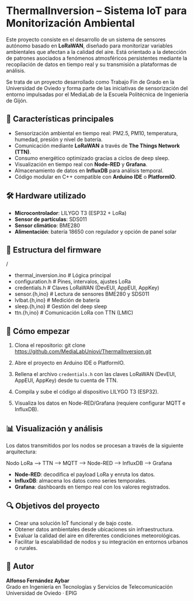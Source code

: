 # ThermalInversion – Sistema IoT para Monitorización Ambiental

Este proyecto consiste en el desarrollo de un sistema de sensores autónomo basado en **LoRaWAN**, diseñado para monitorizar variables ambientales que afectan a la calidad del aire. Está orientado a la detección de patrones asociados a fenómenos atmosféricos persistentes mediante la recopilación de datos en tiempo real y su transmisión a plataformas de análisis.

Se trata de un proyecto desarrollado como Trabajo Fin de Grado en la Universidad de Oviedo y forma parte de las iniciativas de sensorización del entorno impulsadas por el MediaLab de la Escuela Politécnica de Ingeniería de Gijón.

## 📌 Características principales

- Sensorización ambiental en tiempo real: PM2.5, PM10, temperatura, humedad, presión y nivel de batería.
- Comunicación mediante **LoRaWAN** a través de **The Things Network (TTN)**.
- Consumo energético optimizado gracias a ciclos de deep sleep.
- Visualización en tiempo real con **Node-RED** y **Grafana**.
- Almacenamiento de datos en **InfluxDB** para análisis temporal.
- Código modular en C++ compatible con **Arduino IDE** o **PlatformIO**.

## 🛠️ Hardware utilizado

- **Microcontrolador**: LILYGO T3 (ESP32 + LoRa)
- **Sensor de partículas**: SDS011
- **Sensor climático**: BME280
- **Alimentación**: batería 18650 con regulador y opción de panel solar

## 📂 Estructura del firmware

/
- thermal_inversion.ino       # Lógica principal
- configuration.h             # Pines, intervalos, ajustes LoRa
- credentials.h               # Claves LoRaWAN (DevEUI, AppEUI, AppKey)
- sensor.{h,ino}              # Lectura de sensores BME280 y SDS011
- lvlbat.{h,ino}              # Medición de batería
- sleep.{h,ino}               # Gestión del deep sleep
- ttn.{h,ino}                 # Comunicación LoRa con TTN (LMIC)

## 🚀 Cómo empezar

1. Clona el repositorio:
   git clone https://github.com/MediaLabUniovi/ThermalInversion.git

2. Abre el proyecto en Arduino IDE o PlatformIO.

3. Rellena el archivo `credentials.h` con las claves LoRaWAN (DevEUI, AppEUI, AppKey) desde tu cuenta de TTN.

4. Compila y sube el código al dispositivo LILYGO T3 (ESP32).

5. Visualiza los datos en Node-RED/Grafana (requiere configurar MQTT e InfluxDB).

## 📊 Visualización y análisis

Los datos transmitidos por los nodos se procesan a través de la siguiente arquitectura:

Nodo LoRa ⟶ TTN ⟶ MQTT ⟶ Node-RED ⟶ InfluxDB ⟶ Grafana

- **Node-RED**: decodifica el payload LoRa y enruta los datos.
- **InfluxDB**: almacena los datos como series temporales.
- **Grafana**: dashboards en tiempo real con los valores registrados.

## 🔍 Objetivos del proyecto

- Crear una solución IoT funcional y de bajo coste.
- Obtener datos ambientales desde ubicaciones sin infraestructura.
- Evaluar la calidad del aire en diferentes condiciones meteorológicas.
- Facilitar la escalabilidad de nodos y su integración en entornos urbanos o rurales.

## 🙋 Autor

**Alfonso Fernández Aybar**  
Grado en Ingeniería en Tecnologías y Servicios de Telecomunicación  
Universidad de Oviedo · EPIG  
